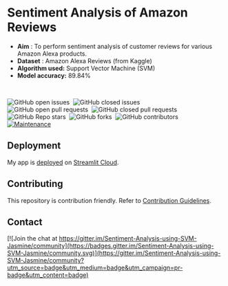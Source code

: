 # Sentiment Analysis of Amazon Reviews

* **Aim** : To perform sentiment analysis of customer reviews for various Amazon Alexa products.
* **Dataset** : Amazon Alexa Reviews (from Kaggle)
* **Algorithm used:** Support Vector Machine (SVM)
* **Model accuracy:** 89.84%

<br/>

![GitHub open issues](https://img.shields.io/github/issues-raw/jasmine1601/Sentiment-Analysis-using-SVM?color=%23f&logo=Github)&nbsp;
![GitHub closed issues](https://img.shields.io/github/issues-closed-raw/jasmine1601/Sentiment-Analysis-using-SVM?color=blueviolet&logo=Github)&nbsp;
![GitHub open pull requests](https://img.shields.io/github/issues-pr-raw/jasmine1601/Sentiment-Analysis-using-SVM?color=%23f&label=open&nbsp;PRs&logo=Github)&nbsp;
![GitHub closed pull requests](https://img.shields.io/github/issues-pr-closed-raw/jasmine1601/Sentiment-Analysis-using-SVM?color=blueviolet&label=closed&nbsp;PRs&logo=Github)&nbsp;
![GitHub Repo stars](https://img.shields.io/github/stars/jasmine1601/Sentiment-Analysis-using-SVM?color=yellow&logo=Github)&nbsp;
![GitHub forks](https://img.shields.io/github/forks/jasmine1601/Sentiment-Analysis-using-SVM?color=%233493eb&label=forks&logo=Github)&nbsp;
![GitHub contributors](https://img.shields.io/github/contributors/jasmine1601/Sentiment-Analysis-using-SVM?color=%233493eb&logo=Github)&nbsp;
[![Maintenance](https://img.shields.io/badge/Maintained%3F-yes-green.svg)](https://github.com/jasmine1601/Sentiment-Analysis-using-SVM/graphs/commit-activity)

## Deployment

My app is [deployed](https://docs.streamlit.io/streamlit-cloud/get-started/deploy-an-app) on [Streamlit Cloud](https://streamlit.io/cloud).

## Contributing

This repository is contribution friendly. Refer to [Contribution Guidelines](.github/contributing.md).

## Contact
[![Join the chat at https://gitter.im/Sentiment-Analysis-using-SVM-Jasmine/community](https://badges.gitter.im/Sentiment-Analysis-using-SVM-Jasmine/community.svg)](https://gitter.im/Sentiment-Analysis-using-SVM-Jasmine/community?utm_source=badge&utm_medium=badge&utm_campaign=pr-badge&utm_content=badge)

